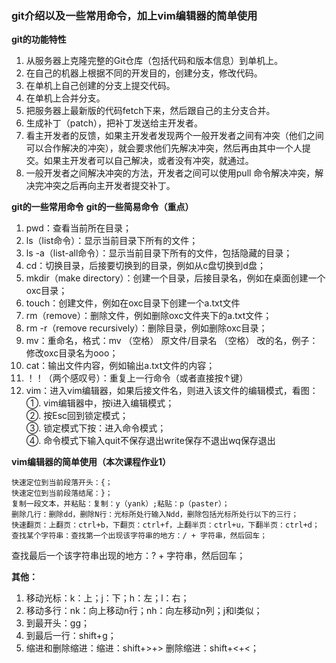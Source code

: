 ### git介绍以及一些常用命令，加上vim编辑器的简单使用

**git的功能特性**

1. 从服务器上克隆完整的Git仓库（包括代码和版本信息）到单机上。
2. 在自己的机器上根据不同的开发目的，创建分支，修改代码。
3. 在单机上自己创建的分支上提交代码。
4. 在单机上合并分支。
5. 把服务器上最新版的代码fetch下来，然后跟自己的主分支合并。
6. 生成补丁（patch），把补丁发送给主开发者。
7. 看主开发者的反馈，如果主开发者发现两个一般开发者之间有冲突（他们之间可以合作解决的冲突），就会要求他们先解决冲突，然后再由其中一个人提交。如果主开发者可以自己解决，或者没有冲突，就通过。
8. 一般开发者之间解决冲突的方法，开发者之间可以使用pull 命令解决冲突，解决完冲突之后再向主开发者提交补丁。

**git的一些常用命令**
**git的一些简易命令（重点）**
1. pwd：查看当前所在目录；
2. ls（list命令）：显示当前目录下所有的文件；
3. ls -a（list-all命令）：显示当前目录下所有的文件，包括隐藏的目录；
4. cd：切换目录，后接要切换到的目录，例如从c盘切换到d盘；
5. mkdir（make directory）：创建一个目录，后接目录名，例如在桌面创建一个oxc目录；
6. touch：创建文件，例如在oxc目录下创建一个a.txt文件
7. rm（remove）：删除文件，例如删除oxc文件夹下的a.txt文件；
8. rm -r（remove recursively）：删除目录，例如删除oxc目录；
9. mv：重命名，格式：mv （空格） 原文件/目录名 （空格） 改的名，例子：修改oxc目录名为ooo；
10. cat：输出文件内容，例如输出a.txt文件的内容；
11. ！！（两个感叹号）：重复上一行命令（或者直接按↑键）
12. vim：进入vim编辑器，如果后接文件名，则进入该文件的编辑模式，看图：  
①. vim编辑器中，按i进入编辑模式；  
②. 按Esc回到锁定模式；  
③. 锁定模式下按：进入命令模式；  
④. 命令模式下输入quit不保存退出write保存不退出wq保存退出  

**vim编辑器的简单使用（本次课程作业1）**

	快速定位到当前段落开头：{；  
	快速定位到当前段落结尾：}；  
	复制一段文本，并粘贴：复制：y（yank）;粘贴：p（paster）；  
	删除几行：删除dd，删除N行：光标所处行输入Ndd，删除包括光标所处行以下的三行；  
	快速翻页：上翻页：ctrl+b，下翻页：ctrl+f，上翻半页：ctrl+u，下翻半页：ctrl+d；  
	查找某个字符串：查找第一个出现该字符串的地方：/ + 字符串，然后回车；  
查找最后一个该字符串出现的地方：? + 字符串，然后回车；  
  
**其他：** 
1. 移动光标：k：上；j：下；h：左；l：右；
2. 移动多行：nk：向上移动n行；nh：向左移动n列；j和l类似；
3. 到最开头：gg；
4. 到最后一行：shift+g；
5. 缩进和删除缩进：缩进：shift+>+> 删除缩进：shift+<+<；

